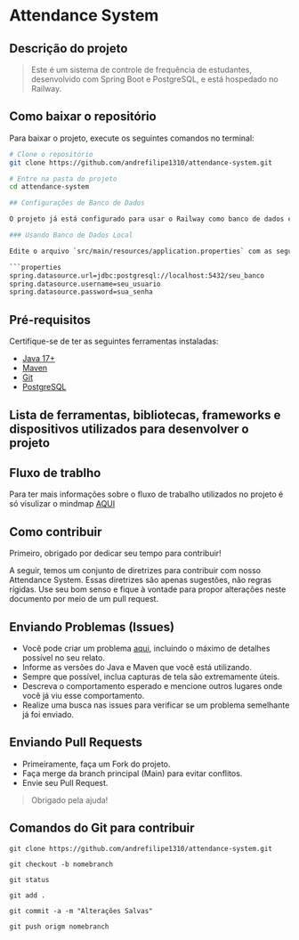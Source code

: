 # Attendance System

## Descrição do projeto
>Este é um sistema de controle de frequência de estudantes, desenvolvido com Spring Boot e PostgreSQL, e está hospedado no Railway.

## Como baixar o repositório

Para baixar o projeto, execute os seguintes comandos no terminal:

```bash
# Clone o repositório
git clone https://github.com/andrefilipe1310/attendance-system.git

# Entre na pasta do projeto
cd attendance-system

## Configurações de Banco de Dados

O projeto já está configurado para usar o Railway como banco de dados em produção, mas caso queira rodar localmente, você pode configurar o `application.properties` para apontar para o seu próprio banco PostgreSQL.

### Usando Banco de Dados Local

Edite o arquivo `src/main/resources/application.properties` com as seguintes configurações:

```properties
spring.datasource.url=jdbc:postgresql://localhost:5432/seu_banco
spring.datasource.username=seu_usuario
spring.datasource.password=sua_senha
```

## Pré-requisitos

Certifique-se de ter as seguintes ferramentas instaladas:
- [Java 17+](https://www.oracle.com/java/technologies/javase-jdk17-downloads.html)
- [Maven](https://maven.apache.org/download.cgi)
- [Git](https://git-scm.com/)
- [PostgreSQL](https://www.postgresql.org/download/)

## Lista de ferramentas, bibliotecas, frameworks e dispositivos utilizados para desenvolver o projeto


## Fluxo de trablho

Para ter mais informações sobre o fluxo de trabalho utilizados no projeto é só visulizar o mindmap [AQUI](https://github.com/andrefilipe1310/attendance-system/tree/development/ionicattendancedocs/models/mindmap)


## Como contribuir 

Primeiro, obrigado por dedicar seu tempo para contribuir!

A seguir, temos um conjunto de diretrizes para contribuir com nosso Attendance System.
Essas diretrizes são apenas sugestões, não regras rígidas. Use seu bom senso e fique à vontade para propor alterações neste documento por meio de um pull request.

## Enviando Problemas (Issues)

* Você pode criar um problema [aqui](https://github.com/andrefilipe1310/attendance-system/issues/new/choose), incluindo o máximo de detalhes possível no seu relato.
* Informe as versões do Java e Maven que você está utilizando.
* Sempre que possível, inclua capturas de tela são extremamente úteis.
* Descreva o comportamento esperado e mencione outros lugares onde você já viu esse comportamento.
* Realize uma busca nas issues para verificar se um problema semelhante já foi enviado.

## Enviando Pull Requests

* Primeiramente, faça um Fork do projeto.
* Faça merge da branch principal (Main) para evitar conflitos.
* Envie seu Pull Request.
>Obrigado pela ajuda!

## Comandos do Git para contribuir

````
git clone https://github.com/andrefilipe1310/attendance-system.git

git checkout -b nomebranch

git status

git add .

git commit -a -m "Alterações Salvas"

git push origm nomebranch
`````

